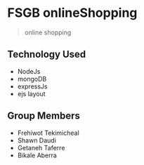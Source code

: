 # FSGB onlineShopping

> online shopping 

## Technology Used

- NodeJs
- mongoDB
- expressJs
- ejs layout

## Group Members

- Frehiwot Tekimicheal
- Shawn Daudi
- Getaneh Taferre
- Bikale Aberra
